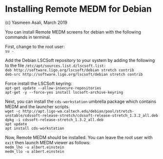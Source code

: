 # Installing Remote MEDM for Debian 

(c) Yasmeen Asali, March 2019

You can install Remote MEDM screens for debian with the following commands in terminal.<br>

First, change to the root user:<br>
	`su -`<br>

Add the Debian LSCSoft repository to your system by adding the following to the file `/etc/apt/sources.list.d/lscsoft.list:`<br>
	``deb http://software.ligo.org/lscsoft/debian stretch contrib``<br>
	`deb-src http://software.ligo.org/lscsoft/debian stretch contrib`<br>

Force install the LSCSoft keyring:<br>
	`apt-get update --allow-insecure-repositories`<br>
	`apt-get -y --force-yes install lscsoft-archive-keyring`<br>

Next, you can install the `cds-workstation` umbrella package which contains MEDM and the launcher scripts. <br>
	`wget -c http://apt.ligo-wa.caltech.edu/debian/pool/stretch-unstable/cdssoft-release-stretch/cdssoft-release-stretch_1.3.2_all.deb`<br>
	`dpkg -i cdssoft-release-stretch_1.3.2_all.deb` <br>
	`apt update`<br>
	`apt install cds-workstation`<br>

Now, Remote MEDM should be installed. You can leave the root user with `exit` then launch MEDM viewer as follows:<br>
	`medm_lho -u albert.einstein`<br>
	`medm_llo -u albert.einstein`<br>
 

